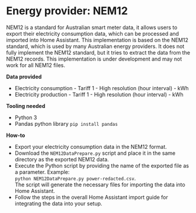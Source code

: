 # Energy provider: NEM12

NEM12 is a standard for Australian smart meter data, it allows users to export their electricity consumption data, which can be processed and imported into Home Assistant.
This implementation is based on the NEM12 standard, which is used by many Australian energy providers.
It does not fully implement the NEM12 standard, but it tries to extract the data from the NEM12 records.
This implementation is under development and may not work for all NEM12 files.

**Data provided**
- Electricity consumption - Tariff 1 - High resolution (hour interval) - kWh
- Electricity production - Tariff 1 - High resolution (hour interval) - kWh

**Tooling needed**
- Python 3
- Pandas python library `pip install pandas`

**How-to**
- Export your electricity consumption data in the NEM12 format.
- Download the `NEM12DataPrepare.py` script and place it in the same directory as the exported NEM12 data.
- Execute the Python script by providing the name of the exported file as a parameter. Example:  
  `python NEM12DataPrepare.py power-redacted.csv`.  
  The script will generate the necessary files for importing the data into Home Assistant.
- Follow the steps in the overall Home Assistant import guide for integrating the data into your setup.